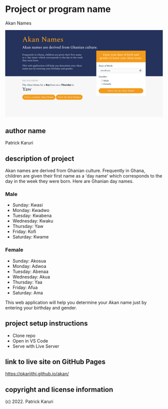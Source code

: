 # Project or program name
Akan Names

![Akan Names Screenshot](https://github.com/pkariithi/akan/blob/master/assets/images/screenshot.png)

## author name
Patrick Karuri

## description of project
Akan names are derived from Ghanian culture. Frequently in Ghana, children are given their first name as a 'day name' which corresponds to the day in the week they were born. Here are Ghanian day names.

### Male
- Sunday: Kwasi
- Monday: Kwadwo
- Tuesday: Kwabena
- Wednesday: Kwaku
- Thursday:  Yaw
- Friday: Kofi
- Saturday: Kwame

### Female
- Sunday: Akosua
- Monday: Adwoa
- Tuesday: Abenaa
- Wednesday: Akua
- Thursday:  Yaa
- Friday: Afua
- Saturday: Ama

This web application will help you determine your Akan name just by entering your birthday and gender.

## project setup instructions
- Clone repo
- Open in VS Code
- Serve with Live Server

## link to live site on GitHub Pages
https://pkariithi.github.io/akan/

## copyright and license information
(c) 2022. Patrick Karuri
